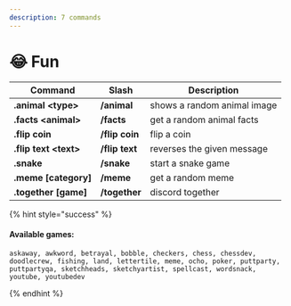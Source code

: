 ```yaml
---
description: 7 commands
---
```


# 😂 Fun

| Command                | Slash          | Description                 |
| ---------------------- | -------------- | --------------------------- |
| **.animal \<type>**    | **/animal**    | shows a random animal image |
| **.facts \<animal>**   | **/facts**     | get a random animal facts   |
| **.flip coin**         | **/flip coin** | flip a coin                 |
| **.flip text \<text>** | **/flip text** | reverses the given message  |
| **.snake**             | **/snake**     | start a snake game          |
| **.meme \[category]**  | **/meme**      | get a random meme           |
| **.together \[game]**  | **/together**  | discord together            |

{% hint style="success" %}

#### Available games:

```
askaway, awkword, betrayal, bobble, checkers, chess, chessdev, doodlecrew, fishing, land, lettertile, meme, ocho, poker, puttparty, puttpartyqa, sketchheads, sketchyartist, spellcast, wordsnack, youtube, youtubedev
```

{% endhint %}
